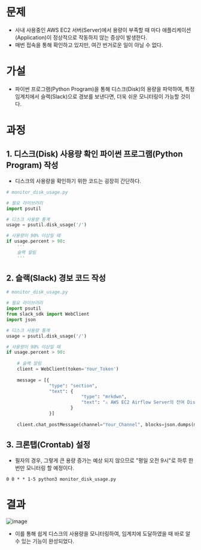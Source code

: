 # 문제
- 사내 사용중인 AWS EC2 서버(Server)에서 용량이 부족할 때 마다 애플리케이션(Application)이 정상적으로 작동하지 않는 증상이 발생한다.
- 매번 접속을 통해 확인하고 있지만, 여간 번거로운 일이 아닐 수 없다.

# 가설
- 파이썬 프로그램(Python Program)을 통해 디스크(Disk)의 용량을 파악하여, 특정 임계치에서 슬랙(Slack)으로 경보를 보낸다면, 더욱 쉬운 모니터링이 가능할 것이다.

# 과정

## 1. 디스크(Disk) 사용량 확인 파이썬 프로그램(Python Program) 작성

- 디스크의 사용량을 확인하기 위한 코드는 굉장히 간단하다.

```py
# monitor_disk_usage.py

# 필요 라이브러리
import psutil

# 디스크 사용량 통계
usage = psutil.disk_usage('/')

# 사용량이 90% 이상일 때
if usage.percent > 90:
    '''
    슬랙 알림
    '''
```

## 2. 슬랙(Slack) 경보 코드 작성

```py
# monitor_disk_usage.py

# 필요 라이브러리
import psutil
from slack_sdk import WebClient
import json

# 디스크 사용량 통계
usage = psutil.disk_usage('/')

# 사용량이 90% 이상일 때
if usage.percent > 90:
    
    # 슬랙 알림
    client = WebClient(token='Your_Token')
        
    message = [{
                "type": "section",
                "text": {
                            "type": "mrkdwn",
                            "text": "⚠️ AWS EC2 Airflow Server의 잔여 Disk 용량이 10% 미만입니다. ⚠️"
                        }
                }]
      
    client.chat_postMessage(channel="Your_Channel", blocks=json.dumps(message))
```

## 3. 크론탭(Crontab) 설정

- 필자의 경우, 그렇게 큰 용량 증가는 예상 되지 않으므로 "평일 오전 9시"로 하루 한 번만 모니터링 할 예정이다.

```
0 0 * * 1-5 python3 monitor_disk_usage.py
```

# 결과

![image](https://user-images.githubusercontent.com/79494088/220238550-8c4c2a48-d4e0-4dbd-9e48-f6a50add5638.png)

- 이를 통해 쉽게 디스크의 사용량을 모니터링하여, 임계치에 도달하였을 때 바로 알 수 있는 기능이 완성되었다.